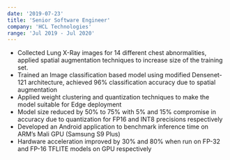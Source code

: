 ```yaml
---
date: '2019-07-23'
title: 'Senior Software Engineer'
company: 'HCL Technologies'
range: 'Jul 2019 - Jul 2020'
---
```


- Collected Lung X-Ray images for 14 different chest abnormalities, applied spatial augmentation techniques to increase size of the training set. 
- Trained an Image classification based model using modified Densenet-121 architecture, achieved 96% classification accuracy due to spatial augmentation 
- Applied weight clustering and quantization techniques to make the model suitable for Edge deployment 
- Model size reduced by 50% to 75% with 5% and 15% compromise in accuracy due to quantization for FP16 and INT8 precisions respectively 
- Developed an Android application to benchmark inference time on ARM’s Mali GPU (Samsung S9 Plus)
- Hardware acceleration improved by 30% and 80% when run on FP-32 and FP-16 TFLITE models on GPU respectively